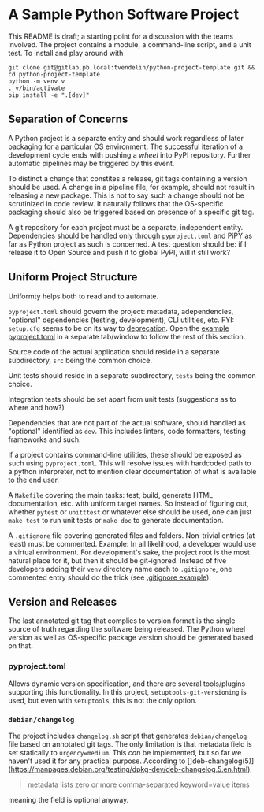 # A Sample Python Software Project

This README is draft; a starting point for a discussion with the teams involved.
The project contains a module, a command-line script, and a unit test. To install and play around
with

```
git clone git@gitlab.pb.local:tvendelin/python-project-template.git && cd python-project-template
python -m venv v
. v/bin/activate
pip install -e ".[dev]"
```

## Separation of Concerns

A Python project is a separate entity and should work regardless of later packaging for a particular
OS environment. The successful iteration of a development cycle ends with pushing a _wheel_ into
PyPI repository. Further automatic pipelines  may be triggered by this event.

To distinct a change that constites a release, git tags containing a version should be used. A change
in a pipeline file, for example, should not result in releasing a new package. This is not to say such a
change should not be scrutinized in code review. It naturally follows that the OS-specific packaging
should also be triggered based on presence of a specific git tag.

A git repository for each project must be a separate, independent entity. Dependencies should be
handled only through `pyproject.toml` and PiPY as far as Python project as such is concerned. A
test question should be: if I release it to Open Source and push it to global PyPI, will it still work?

## Uniform Project Structure

Uniformty helps both to read and to automate.

`pyproject.toml` should govern the project: metadata, adependencies, "optional" dependencies (testing,
development), CLI utilities, etc. FYI: `setup.cfg` seems to be on its way to
[deprecation](https://github.com/pypa/setuptools/issues/3214). Open the [example pyproject.toml](pyproject.toml)
in a separate tab/window to follow the rest of this section.

Source code of the actual application should reside in a separate subdirectory, `src` being the
common choice.

Unit tests should reside in a separate subdirectory, `tests` being the common choice.

Integration tests should be set apart from unit tests (suggestions as to where and how?)

Dependencies that are not part of the actual software, should handled as "optional" identified as
`dev`. This includes linters, code formatters, testing frameworks and such. 

If a project contains command-line utilities, these should be exposed as such using `pyproject.toml`.
This will resolve issues with hardcoded path to a python interpreter, not to mention clear
documentation of what is available to the end user.

A `Makefile` covering the main tasks: test, build, generate HTML documentation, etc. with uniform
target names. So instead of figuring out, whether `pytest` or `unitttest` or whatever else should be
used, one can just `make test` to run unit tests or `make doc` to generate documentation.

A `.gitignore` file covering generated files and folders.  Non-trivial entries (at least) must be
commented.  Example: In all likelihood, a developer would use a virtual environment.  For
development's sake, the project root is the most natural place for it, but then it should be
git-ignored. Instead of five developers adding their `venv` directory name each to `.gitignore`, one
commented entry should do the trick (see [.gitignore example](.gitignore)).

## Version and Releases

The last annotated git tag that complies to version format is the single source of truth regarding
the software being released. The Python wheel version as well as OS-specific package version should
be generated based on that.

### pyproject.toml

Allows dynamic version specification, and there are several tools/plugins supporting this
functionality. In this project, `setuptools-git-versioning` is used, but even with `setuptools`,
this is not the only option.

### `debian/changelog`

The project includes `changelog.sh` script that generates `debian/changelog` file based on annotated
git tags. The only limitation is that metadata field is set statically to `urgency=medium`. This
_can_ be implemented, but so far we haven't used it for any practical purpose.
According to []deb-changelog(5)](https://manpages.debian.org/testing/dpkg-dev/deb-changelog.5.en.html),

>metadata lists zero or more comma-separated keyword=value items

meaning the field is optional anyway.


